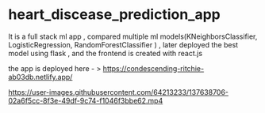 # heart_discease_prediction_app
It is a full stack ml app , compared multiple ml models(KNeighborsClassifier, LogisticRegression, RandomForestClassifier ) , later deployed  the best model using flask , and the frontend is created with react.js 

the app is deployed here - > https://condescending-ritchie-ab03db.netlify.app/

https://user-images.githubusercontent.com/64213233/137638706-02a6f5cc-8f3e-49df-9c74-f1046f3bbe62.mp4
